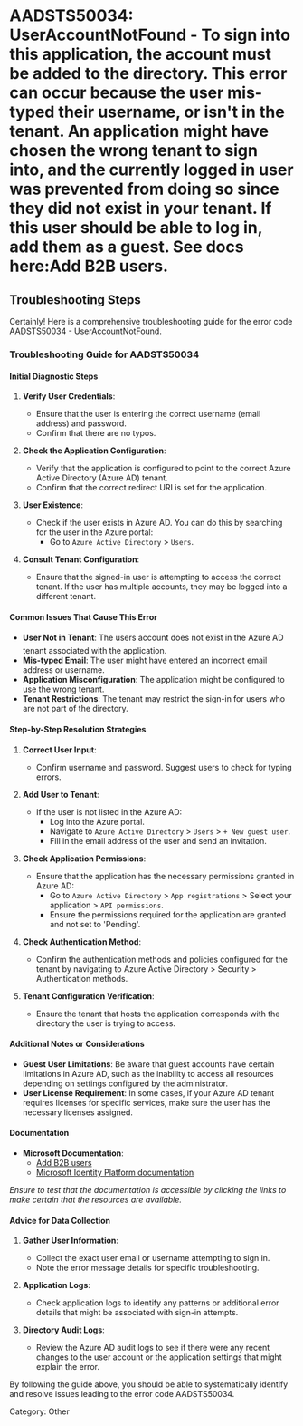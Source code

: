 # AADSTS50034: UserAccountNotFound - To sign into this application, the account must be added to the directory. This error can occur because the user mis-typed their username, or isn't in the tenant. An application might have chosen the wrong tenant to sign into, and the currently logged in user was prevented from doing so since they did not exist in your tenant. If this user should be able to log in, add them as a guest. See docs here:Add B2B users.


## Troubleshooting Steps
Certainly! Here is a comprehensive troubleshooting guide for the error code AADSTS50034 - UserAccountNotFound.

### Troubleshooting Guide for AADSTS50034

#### Initial Diagnostic Steps
1. **Verify User Credentials**:
   - Ensure that the user is entering the correct username (email address) and password. 
   - Confirm that there are no typos.

2. **Check the Application Configuration**:
   - Verify that the application is configured to point to the correct Azure Active Directory (Azure AD) tenant.
   - Confirm that the correct redirect URI is set for the application.

3. **User Existence**:
   - Check if the user exists in Azure AD. You can do this by searching for the user in the Azure portal:
     - Go to `Azure Active Directory` > `Users`.

4. **Consult Tenant Configuration**:
   - Ensure that the signed-in user is attempting to access the correct tenant. If the user has multiple accounts, they may be logged into a different tenant.

#### Common Issues That Cause This Error
- **User Not in Tenant**: The users account does not exist in the Azure AD tenant associated with the application.
- **Mis-typed Email**: The user might have entered an incorrect email address or username.
- **Application Misconfiguration**: The application might be configured to use the wrong tenant.
- **Tenant Restrictions**: The tenant may restrict the sign-in for users who are not part of the directory.

#### Step-by-Step Resolution Strategies
1. **Correct User Input**:
   - Confirm username and password. Suggest users to check for typing errors.

2. **Add User to Tenant**:
   - If the user is not listed in the Azure AD:
     - Log into the Azure portal.
     - Navigate to `Azure Active Directory` > `Users` > `+ New guest user`.
     - Fill in the email address of the user and send an invitation.

3. **Check Application Permissions**:
   - Ensure that the application has the necessary permissions granted in Azure AD:
     - Go to `Azure Active Directory` > `App registrations` > Select your application > `API permissions`.
     - Ensure the permissions required for the application are granted and not set to 'Pending'.

4. **Check Authentication Method**:
   - Confirm the authentication methods and policies configured for the tenant by navigating to Azure Active Directory > Security > Authentication methods.

5. **Tenant Configuration Verification**:
   - Ensure the tenant that hosts the application corresponds with the directory the user is trying to access. 

#### Additional Notes or Considerations
- **Guest User Limitations**: Be aware that guest accounts have certain limitations in Azure AD, such as the inability to access all resources depending on settings configured by the administrator.
- **User License Requirement**: In some cases, if your Azure AD tenant requires licenses for specific services, make sure the user has the necessary licenses assigned.

#### Documentation
- **Microsoft Documentation**: 
    - [Add B2B users](https://docs.microsoft.com/en-us/azure/active-directory/external-identities/what-is-b2b)
    - [Microsoft Identity Platform documentation](https://docs.microsoft.com/en-us/azure/active-directory/develop/)
    
*Ensure to test that the documentation is accessible by clicking the links to make certain that the resources are available.*

#### Advice for Data Collection
1. **Gather User Information**:
   - Collect the exact user email or username attempting to sign in.
   - Note the error message details for specific troubleshooting.

2. **Application Logs**:
   - Check application logs to identify any patterns or additional error details that might be associated with sign-in attempts.

3. **Directory Audit Logs**:
   - Review the Azure AD audit logs to see if there were any recent changes to the user account or the application settings that might explain the error.

By following the guide above, you should be able to systematically identify and resolve issues leading to the error code AADSTS50034.

Category: Other